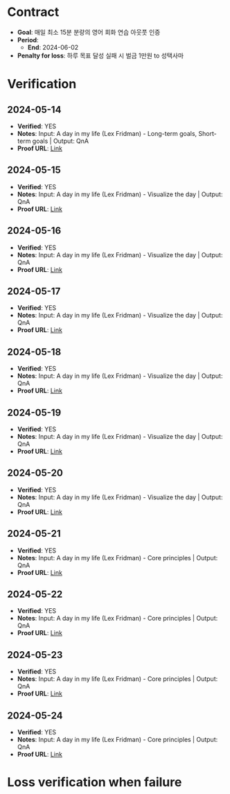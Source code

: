 # Contract

- **Goal**: 매일 최소 15분 분량의 영어 회화 연습 아웃풋 인증
- **Period**:
  - **End**: 2024-06-02
- **Penalty for loss**: 하루 목표 달성 실패 시 벌금 1만원 to 성택사마


# Verification

## 2024-05-14
- **Verified**: YES
- **Notes**: Input: A day in my life (Lex Fridman) - Long-term goals, Short-term goals | Output: QnA
- **Proof URL**: [Link](https://github.com/refigo/progress-verification/blob/main/2024/05/ECV/202405141631-ECV.md)

## 2024-05-15
- **Verified**: YES
- **Notes**: Input: A day in my life (Lex Fridman) - Visualize the day | Output: QnA
- **Proof URL**: [Link](https://github.com/refigo/progress-verification/blob/main/2024/05/ECV/202405152342-ECV.md)

## 2024-05-16
- **Verified**: YES
- **Notes**: Input: A day in my life (Lex Fridman) - Visualize the day | Output: QnA
- **Proof URL**: [Link](https://github.com/refigo/progress-verification/blob/main/2024/05/ECV/202405162345-ECV.md)

## 2024-05-17
- **Verified**: YES
- **Notes**: Input: A day in my life (Lex Fridman) - Visualize the day | Output: QnA
- **Proof URL**: [Link](https://github.com/refigo/progress-verification/blob/main/2024/05/ECV/202405171603-ECV.md)

## 2024-05-18
- **Verified**: YES
- **Notes**: Input: A day in my life (Lex Fridman) - Visualize the day | Output: QnA
- **Proof URL**: [Link](https://github.com/refigo/progress-verification/blob/main/2024/05/ECV/202405181241-ECV.md)

## 2024-05-19
- **Verified**: YES
- **Notes**: Input: A day in my life (Lex Fridman) - Visualize the day | Output: QnA
- **Proof URL**: [Link](https://github.com/refigo/progress-verification/blob/main/2024/05/ECV/202405191210-ECV.md)

## 2024-05-20
- **Verified**: YES
- **Notes**: Input: A day in my life (Lex Fridman) - Visualize the day | Output: QnA
- **Proof URL**: [Link](https://github.com/refigo/progress-verification/blob/main/2024/05/ECV/202405201648-ECV.md)

## 2024-05-21
- **Verified**: YES
- **Notes**: Input: A day in my life (Lex Fridman) - Core principles | Output: QnA
- **Proof URL**: [Link](https://github.com/refigo/progress-verification/blob/main/2024/05/ECV/202405211837-ECV.md)

## 2024-05-22
- **Verified**: YES
- **Notes**: Input: A day in my life (Lex Fridman) - Core principles | Output: QnA
- **Proof URL**: [Link](https://github.com/refigo/progress-verification/blob/main/2024/05/ECV/202405221819-ECV.md)

## 2024-05-23
- **Verified**: YES
- **Notes**: Input: A day in my life (Lex Fridman) - Core principles | Output: QnA
- **Proof URL**: [Link](https://github.com/refigo/progress-verification/blob/main/2024/05/ECV/202405231730-ECV.md)

## 2024-05-24
- **Verified**: YES
- **Notes**: Input: A day in my life (Lex Fridman) - Core principles | Output: QnA
- **Proof URL**: [Link](https://github.com/refigo/progress-verification/blob/main/2024/05/ECV/202405242256-ECV.md)


# Loss verification when failure

